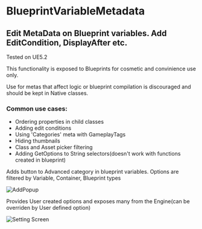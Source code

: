 # BlueprintVariableMetadata
## Edit MetaData on Blueprint variables. Add EditCondition, DisplayAfter etc.

Tested on UE5.2

This functionality is exposed to Blueprints for cosmetic and convinience use only.

Use for metas that affect logic or blueprint compilation is discouraged and should be kept in Native classes.


### Common use cases:
- Ordering properties in child classes
- Adding edit conditions
- Using 'Categories' meta with GameplayTags
- Hiding thumbnails
- Class and Asset picker filtering
- Adding GetOptions to String selectors(doesn't work with functions created in blueprint)

Adds button to Advanced category in blueprint variables. Options are filtered by Variable, Container, Blueprint types

![AddPopup](https://github.com/Bargestt/BlueprintVariableMetadata/assets/13734283/77d09288-e79b-47bb-943b-9eb01214463a)


Provides User created options and exposes many from the Engine(can be overriden by User defined option)

![Setting Screen](https://github.com/Bargestt/BlueprintVariableMetadata/assets/13734283/f017277e-cc12-4bb7-a233-1d08e077da86)


